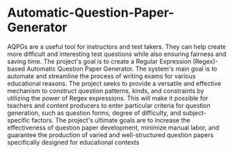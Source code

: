 # Automatic-Question-Paper-Generator
AQPGs are a useful tool for instructors and test takers. They can help create more 
difficult and interesting test questions while also ensuring fairness and saving time.
The project's goal is to create a Regular Expression (Regex)-based Automatic Question Paper 
Generator. The system's main goal is to automate and streamline the process of writing exams 
for various educational reasons. The project seeks to provide a versatile and effective 
mechanism to construct question patterns, kinds, and constraints by utilizing the power of 
Regex expressions. This will make it possible for teachers and content producers to enter 
particular criteria for question generation, such as question forms, degree of difficulty, and 
subject-specific factors. The project's ultimate goals are to increase the effectiveness of 
question paper development, minimize manual labor, and guarantee the production of varied 
and well-structured question papers specifically designed for educational contexts
